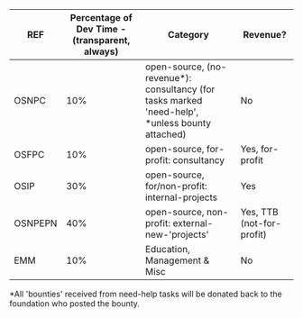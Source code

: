 | REF     | Percentage of Dev Time - (transparent, always) | Category                                                                                        | Revenue?                  |
|---------|------------------------------------------------|-------------------------------------------------------------------------------------------------|---------------------------|
| OSNPC   | 10%                                            | open-source, (no-revenue*): consultancy (for tasks marked 'need-help', *unless bounty attached) | No                        |
| OSFPC   | 10%                                            | open-source, for-profit: consultancy                                                            | Yes, for-profit           |
| OSIP    | 30%                                            | open-source, for/non-profit: internal-projects                                                  | Yes                       |
| OSNPEPN | 40%                                            | open-source, non-profit: external-new-'projects'                                                | Yes, TTB (not-for-profit) |
| EMM     | 10%                                            | Education, Management & Misc                                                                    | No                        |

*All 'bounties' received from need-help tasks will be donated back to the foundation who posted the bounty.
